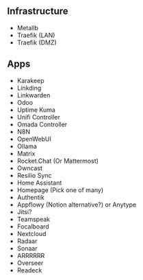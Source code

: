 ## Infrastructure

- Metallb
- Traefik (LAN)
- Traefik (DMZ)

## Apps

- Karakeep
- Linkding
- Linkwarden
- Odoo
- Uptime Kuma
- Unifi Controller
- Omada Controller
- N8N
- OpenWebUI
- Ollama
- Matrix
- Rocket.Chat (Or Mattermost)
- Owncast
- Resilio Sync
- Home Assistant
- Homepage (Pick one of many)
- Authentik
- Appflowy (Notion alternative?) or Anytype
- Jitsi?
- Teamspeak
- Focalboard
- Nextcloud
- Radaar
- Sonaar
- ARRRRRR
- Overseer
- Readeck